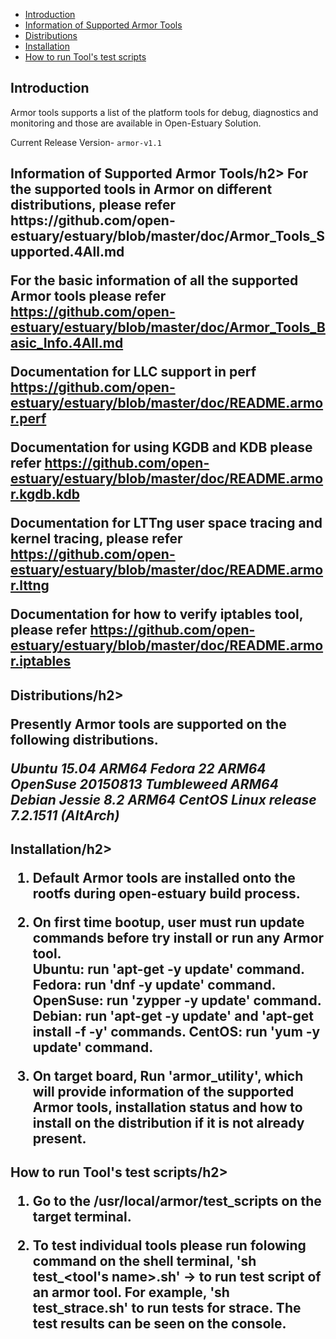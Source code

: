 * [Introduction](#1)
* [Information of Supported Armor Tools ](#2)
* [Distributions](#3)
* [Installation](#4)
* [How to run Tool's test scripts](#5)

<h2 id="1">Introduction</h2>

Armor tools supports a list of the platform tools for debug, diagnostics and monitoring and those are available in Open-Estuary Solution.

Current Release Version- `armor-v1.1`

<h2 id="2">Information of Supported Armor Tools/h2>
For the supported tools in Armor on different distributions, please refer  https://github.com/open-estuary/estuary/blob/master/doc/Armor_Tools_Supported.4All.md

For the basic information of all the supported Armor tools please refer https://github.com/open-estuary/estuary/blob/master/doc/Armor_Tools_Basic_Info.4All.md

Documentation for LLC support in perf https://github.com/open-estuary/estuary/blob/master/doc/README.armor.perf

Documentation for using KGDB and KDB please refer https://github.com/open-estuary/estuary/blob/master/doc/README.armor.kgdb.kdb

Documentation for LTTng user space tracing and kernel tracing, please refer https://github.com/open-estuary/estuary/blob/master/doc/README.armor.lttng

Documentation for how to verify iptables tool, please refer https://github.com/open-estuary/estuary/blob/master/doc/README.armor.iptables

<h2 id="3">Distributions/h2>

Presently Armor tools are supported on the following distributions.

*Ubuntu 15.04 ARM64*
*Fedora 22 ARM64*
*OpenSuse 20150813 Tumbleweed ARM64*
*Debian Jessie 8.2 ARM64*
*CentOS Linux release 7.2.1511 (AltArch)*
 
<h2 id="4">Installation/h2>

1. Default Armor tools are installed onto the rootfs during open-estuary build process.

2. On first time bootup, user must run update commands before try install or run any Armor tool.   
   Ubuntu: run 'apt-get -y update' command.
   Fedora: run 'dnf -y update' command.
   OpenSuse: run 'zypper -y update' command.
   Debian: run 'apt-get -y update' and 'apt-get install -f -y' commands. 
   CentOS: run 'yum -y update' command.

3. On target board, Run 'armor_utility', which will provide information of the supported Armor tools, installation status     and how to install on the distribution if it is not already present.   

<h2 id="5">How to run Tool's test scripts/h2>

1. Go to the /usr/local/armor/test_scripts on the target terminal. 
   
2. To test individual tools please run folowing command on the shell terminal,
    'sh test_<tool's name>.sh' -> to run test script of an armor tool.
    For example, 'sh test_strace.sh' to run tests for strace.
    The test results can be seen on the console.

